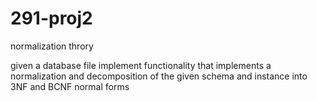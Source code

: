 # 291-proj2
normalization throry

given a database file
implement functionality that implements a normalization and decomposition of the given schema and instance into 3NF and BCNF normal forms
